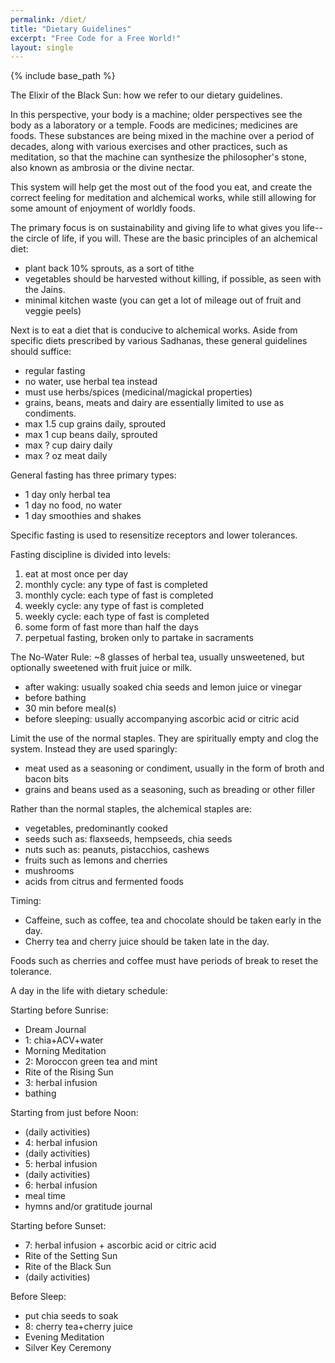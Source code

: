 ```yaml
---
permalink: /diet/
title: "Dietary Guidelines"
excerpt: "Free Code for a Free World!"
layout: single
---
```


{% include base_path %}

The Elixir of the Black Sun:
how we refer to our dietary guidelines.

In this perspective, your body is a machine;
older perspectives see the body as a laboratory or a temple.
Foods are medicines; medicines are foods.
These substances are being mixed in the machine over a period of decades,
along with various exercises and other practices, such as meditation,
so that the machine can synthesize the philosopher's stone,
also known as ambrosia or the divine nectar.

This system will help get the most out of the food you eat,
and create the correct feeling for meditation and alchemical works,
while still allowing for some amount of enjoyment of worldly foods.

The primary focus is on sustainability and
giving life to what gives you life--the circle of life, if you will.
These are the basic principles of an alchemical diet:
- plant back 10% sprouts, as a sort of tithe
- vegetables should be harvested without killing, if possible, as seen with the Jains.
- minimal kitchen waste (you can get a lot of mileage out of fruit and veggie peels)

Next is to eat a diet that is conducive to alchemical works.
Aside from specific diets prescribed by various Sadhanas,
these general guidelines should suffice:
- regular fasting
- no water, use herbal tea instead
- must use herbs/spices (medicinal/magickal properties)
- grains, beans, meats and dairy are essentially limited to use as condiments.
- max 1.5 cup grains daily, sprouted
- max 1   cup beans  daily, sprouted
- max ?   cup dairy  daily
- max ?   oz  meat   daily

General fasting has three primary types:
- 1 day only herbal tea
- 1 day no food, no water
- 1 day smoothies and shakes

Specific fasting is used to resensitize receptors and lower tolerances.

Fasting discipline is divided into levels:
1. eat at most once per day
2. monthly cycle: any  type of fast is completed
3. monthly cycle: each type of fast is completed
4. weekly  cycle: any  type of fast is completed
5. weekly  cycle: each type of fast is completed
6. some form of fast more than half the days
7. perpetual fasting, broken only to partake in sacraments

The No-Water Rule:
~8 glasses of herbal tea, usually unsweetened,
but optionally sweetened with fruit juice or milk.
- after waking: usually soaked chia seeds and lemon juice or vinegar
- before bathing
- 30 min before meal(s)
- before sleeping: usually accompanying ascorbic acid or citric acid

Limit the use of the normal staples.
They are spiritually empty and clog the system.
Instead they are used sparingly:
- meat used as a seasoning or condiment, usually in the form of broth and bacon bits
- grains and beans used as a seasoning, such as breading or other filler

Rather than the normal staples,
the alchemical staples are:
- vegetables, predominantly cooked
- seeds such as: flaxseeds, hempseeds, chia seeds
- nuts such as: peanuts, pistacchios, cashews
- fruits such as lemons and cherries
- mushrooms
- acids from citrus and fermented foods

Timing:
- Caffeine, such as coffee, tea and chocolate should be taken early in the day.
- Cherry tea and cherry juice should be taken late in the day.

Foods such as cherries and coffee must have periods of break to reset the tolerance.

A day in the life with dietary schedule:

Starting before Sunrise:
- Dream Journal
- 1: chia+ACV+water
- Morning Meditation
- 2: Moroccon green tea and mint
- Rite of the Rising Sun
- 3: herbal infusion
- bathing

Starting from just before Noon:
- (daily activities)
- 4: herbal infusion
- (daily activities)
- 5: herbal infusion
- (daily activities)
- 6: herbal infusion
- meal time
- hymns and/or gratitude journal

Starting before Sunset:
- 7: herbal infusion + ascorbic acid or citric acid
- Rite of the Setting Sun
- Rite of the Black Sun
- (daily activities)

Before Sleep:
- put chia seeds to soak
- 8: cherry tea+cherry juice
- Evening Meditation
- Silver Key Ceremony

